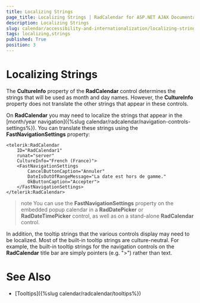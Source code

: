 ```yaml
---
title: Localizing Strings
page_title: Localizing Strings | RadCalendar for ASP.NET AJAX Documentation
description: Localizing Strings
slug: calendar/accessibility-and-internationalization/localizing-strings
tags: localizing,strings
published: True
position: 3
---
```


# Localizing Strings


The **CultureInfo** property of the **RadCalendar** control determines the strings that will be used as month and day names. However, the **CultureInfo** property does not translate the other strings that appear in these controls.

On **RadCalendar** you may need to localize the strings that appear in the [month/year navigation]({%slug calendar/radcalendar/navigation-controls-settings%}). You can translate these strings using the **FastNavigationSettings** property:

````ASPNET
<telerik:RadCalendar
    ID="RadCalendar1"
    runat="server"
    CultureInfo="French (France)">
    <FastNavigationSettings
        CancelButtonCaption="Annuler"
        DateIsOutOfRangeMessage="La date est hors de gamme."
        OkButtonCaption="Accepter">
    </FastNavigationSettings>
</telerik:RadCalendar>
````


>note 
You can use the **FastNavigationSettings** property on the embedded popup calendar in a **RadDatePicker** or **RadDateTimePicker** control, as well as on a stand-alone **RadCalendar** control.
>


In addition, the tooltip strings that the various controls display may need to be localized. Most of the built-in tooltip strings are culture-neutral. For example, the built-in tooltip strings for the navigation controls on the **RadCalendar** title bar are simply pointers (e.g. ">") rather than text.

# See Also

 * [Tooltips]({%slug calendar/radcalendar/tooltips%})

